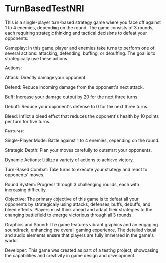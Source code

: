 # TurnBasedTestNRI
 This is a single-player turn-based strategy game where you face off against 1 to 4 enemies, depending on the round. The game consists of 3 rounds, each requiring strategic thinking and tactical decisions to defeat your opponents.

Gameplay: In this game, player and enemies take turns to perform one of several actions: attacking, defending, buffing, or debuffing. The goal is to strategically use these actions.

Actions:

Attack: Directly damage your opponent.

Defend: Reduce incoming damage from the opponent's next attack.

Buff: Increase your damage output by 20 for the next three turns.

Debuff: Reduce your opponent's defense to 0 for the next three turns.

Bleed: Inflict a bleed effect that reduces the opponent's health by 10 points per turn for five turns.

Features:

Single-Player Mode: Battle against 1 to 4 enemies, depending on the round.

Strategic Depth: Plan your moves carefully to outsmart your opponents.

Dynamic Actions: Utilize a variety of actions to achieve victory.

Turn-Based Combat: Take turns to execute your strategy and react to opponents' moves.

Round System: Progress through 3 challenging rounds, each with increasing difficulty.

Objective: The primary objective of this game is to defeat all your opponents by strategically using attacks, defenses, buffs, debuffs, and bleed effects. Players must think ahead and adapt their strategies to the changing battlefield to emerge victorious through all 3 rounds.

Graphics and Sound: The game features vibrant graphics and an engaging soundtrack, enhancing the overall gaming experience. The detailed visual and audio elements ensure that players are fully immersed in the game's world.

Developer: This game was created as part of a testing project, showcasing the capabilities and creativity in game design and development.
